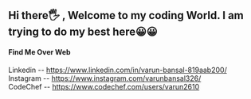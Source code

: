 ## Hi there🖐 , Welcome to my coding World. I am trying to do my best here😀😀

<!--
**VARUN-K-BANSAL/VARUN-K-BANSAL** is a ✨ _special_ ✨ repository because its `README.md` (this file) appears on your GitHub profile.

Here are some ideas to get you started:

- 🔭 I’m currently working on ...
- 🌱 I’m currently learning ...
- 👯 I’m looking to collaborate on ...
- 🤔 I’m looking for help with ...
- 💬 Ask me about ...
- 📫 How to reach me: ...
- 😄 Pronouns: ...
- ⚡ Fun fact: ...
-->

#### Find Me Over Web
Linkedin -- https://www.linkedin.com/in/varun-bansal-819aab200/ <br>
Instagram -- https://www.instagram.com/varunbansal326/ <br>
CodeChef -- https://www.codechef.com/users/varun2610 <br>
